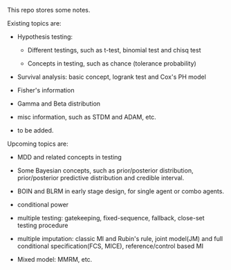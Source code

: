 This repo stores some notes.

Existing topics are:

- Hypothesis testing: 

    - Different testings, such as t-test, binomial test and chisq test
    
    - Concepts in testing, such as chance (tolerance probability)

- Survival analysis: basic concept, logrank test and Cox's PH model

- Fisher's information

- Gamma and Beta distribution

- misc information, such as STDM and ADAM, etc.

- to be added.

Upcoming topics are:

- MDD and related concepts in testing

- Some Bayesian concepts, such as prior/posterior distribution, prior/posterior predictive distribution and credible interval.

- BOIN and BLRM in early stage design, for single agent or combo agents.

- conditional power

- multiple testing: gatekeeping, fixed-sequence, fallback, close-set testing procedure

- multiple imputation: classic MI and Rubin's rule, joint model(JM) and full conditional specification(FCS, MICE), reference/control based MI

- Mixed model: MMRM, etc.
